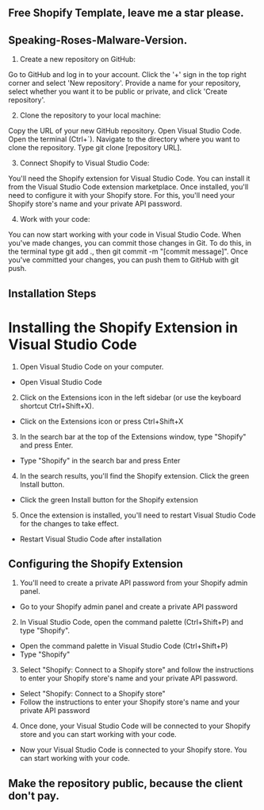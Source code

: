 ## Free Shopify Template, leave me a star please.

## Speaking-Roses-Malware-Version.

1. Create a new repository on GitHub:

Go to GitHub and log in to your account.
Click the '+' sign in the top right corner and select 'New repository'.
Provide a name for your repository, select whether you want it to be public or private, and click 'Create repository'.

2. Clone the repository to your local machine:

Copy the URL of your new GitHub repository.
Open Visual Studio Code.
Open the terminal (Ctrl+`).
Navigate to the directory where you want to clone the repository.
Type git clone [repository URL].

3. Connect Shopify to Visual Studio Code:

You'll need the Shopify extension for Visual Studio Code. You can install it from the Visual Studio Code extension marketplace.
Once installed, you'll need to configure it with your Shopify store. For this, you'll need your Shopify store's name and your private API password.

4. Work with your code:

You can now start working with your code in Visual Studio Code.
When you've made changes, you can commit those changes in Git. To do this, in the terminal type git add ., then git commit -m "[commit message]".
Once you've committed your changes, you can push them to GitHub with git push.

## Installation Steps

# Installing the Shopify Extension in Visual Studio Code

1. Open Visual Studio Code on your computer.
- Open Visual Studio Code
2. Click on the Extensions icon in the left sidebar (or use the keyboard shortcut Ctrl+Shift+X).
- Click on the Extensions icon or press Ctrl+Shift+X
3. In the search bar at the top of the Extensions window, type "Shopify" and press Enter.
- Type "Shopify" in the search bar and press Enter
4. In the search results, you'll find the Shopify extension. Click the green Install button.
- Click the green Install button for the Shopify extension
5. Once the extension is installed, you'll need to restart Visual Studio Code for the changes to take effect.
- Restart Visual Studio Code after installation

## Configuring the Shopify Extension
1. You'll need to create a private API password from your Shopify admin panel.
- Go to your Shopify admin panel and create a private API password
2. In Visual Studio Code, open the command palette (Ctrl+Shift+P) and type "Shopify".
- Open the command palette in Visual Studio Code (Ctrl+Shift+P)
- Type "Shopify"
3. Select "Shopify: Connect to a Shopify store" and follow the instructions to enter your Shopify store's name and your private API password.
- Select "Shopify: Connect to a Shopify store"
- Follow the instructions to enter your Shopify store's name and your private API password
4. Once done, your Visual Studio Code will be connected to your Shopify store and you can start working with your code.
- Now your Visual Studio Code is connected to your Shopify store. You can start working with your code.

 ## Make the repository public, because the client don't pay.
